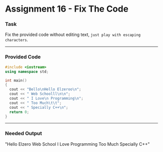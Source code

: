 # Assignment 16 - Fix The Code

### Task
Fix the provided code without editing text, `just play with escaping characters`.

---

### Provided Code
```cpp
#include <iostream>
using namespace std;

int main()
{
  cout << "Bello\nHello Elzeroo\n";
  cout << " Web Schoolll\n\n";
  cout << " I Love\n Programming\n";
  cout << " Too Much\t\t";
  cout << " Specially C++\n";
  return 0;
}
```

---

### Needed Output
"Hello Elzero Web School I Love Programming Too Much Specially C++"